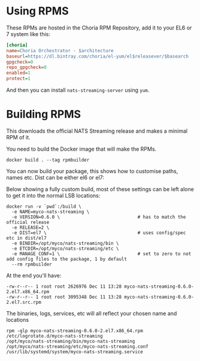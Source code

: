 # Using RPMS

These RPMs are hosted in the Choria RPM Repository, add it to your EL6 or 7 system like this:

```ini
[choria]
name=Choria Orchestrator - $architecture
baseurl=https://dl.bintray.com/choria/el-yum/el$releasever/$basearch
gpgcheck=0
repo_gpgcheck=0
enabled=1
protect=1
```

And then you can install `nats-streaming-server` using `yum`.

# Building RPMS

This downloads the official NATS Streaming release and makes a minimal RPM of it.

You need to build the Docker image that will make the RPMs.

```
docker build . --tag rpmbuilder
```

You can now build your package, this shows how to customise paths, names etc.  Dist can be either el6 or el7:

Below showing a fully custom build, most of these settings can be left alone to get it into the normal LSB locations:

```
docker run -v `pwd`:/build \
  -e NAME=myco-nats-streaming \
  -e VERSION=0.6.0 \                             # has to match the official release
  -e RELEASE=2 \
  -e DIST=el7 \                                  # uses config/spec etc in dist/el7
  -e BINDIR=/opt/myco/nats-streaming/bin \
  -e ETCDIR=/opt/myco/nats-streaming/etc \
  -e MANAGE_CONF=1 \                             # set to zero to not add config files to the package, 1 by default
  --rm rpmbuilder
```

At the end you'll have:

```
-rw-r--r-- 1 root root 2626976 Dec 11 13:28 myco-nats-streaming-0.6.0-2.el7.x86_64.rpm
-rw-r--r-- 1 root root 3095348 Dec 11 13:28 myco-nats-streaming-0.6.0-2.el7.src.rpm
```

The binaries, logs, services, etc will all reflect your chosen name and locations

```
rpm -qlp myco-nats-streaming-0.6.0-2.el7.x86_64.rpm
/etc/logrotate.d/myco-nats-streaming
/opt/myco/nats-streaming/bin/myco-nats-streaming
/opt/myco/nats-streaming/etc/myco-nats-streaming.conf
/usr/lib/systemd/system/myco-nats-streaming.service
```


